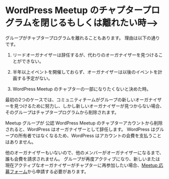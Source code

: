 <!--# When a Group Leaves the Chapter Program-->
# WordPress Meetup のチャプタープログラムを閉じるもしくは離れたい時-->

<!--Sometimes a group will leave the chapter program. Reasons include:-->
グループがチャプタープログラムを離れることもあります。 理由は以下の通りです。

<!--1.  The lead organizer needs to step down and cannot find a replacement.-->
1.  リードオーガナイザーは辞任するが、代わりのオーガナイザーを見つけることができない。
<!--2.  The group hasn’t had an event in 6 or more months, and the organizer doesn’t have plans to organize another event.-->
2.  半年以上イベントを開催しておらず、オーガナイザーは以後のイベントを計画する予定がない。
<!--3.  A group decides they no longer want to be part of the chapter.-->
3.  WordPress Meetup のチャプターの一部になりたくないと決めた時。

<!--In the first two cases, the Community Team makes an effort to find new organizers for the group, and if that effort doesn’t result in a new organizer volunteering, the group will be removed from the chapter program.-->
最初の2つのケースでは、コミュニティチームがグループの新しいオーガナイザーを見つけるために努力し、しかし新しいオーガナイザーが見つからない場合、そのグループはチャプタープログラムから削除されます。

<!--When a Meetup group is removed from the WordPress chapter account, WordPress steps down as the organizer. WordPress will no longer pay the dues for the account since WP is no longer the owner of the group.-->
Meetup グループが 公認 WordPress Meetup のチャプターアカウントから削除されると、WordPress はオーガナイザーとして辞任します。 WordPress はグループの所有者ではなくなるため、WordPress はアカウントの会費を支払うことはありません。

<!--Since there will also not be any other organizers, no one else will be charged dues until another member becomes the organizer. If a group becomes active again, and and the new or now-active organizers would like to re-join the chapter, they should complete the [Meetup Interest Form](https://make.wordpress.org/community/handbook/meetup-organizer/getting-started/interest-form/).-->
他のオーガナイザーもいないので、他のメンバーがオーガナイザーになるまで、誰も会費を請求されません。 グループが再度アクティブになり、新しいまたは現在アクティブなオーガナイザーがチャプターに再参加したい場合、[Meetup 応募フォーム](https://ja.wordpress.org/get-involved/meetup/meetup-interest-form/)から申請する必要があります。
